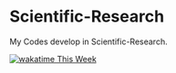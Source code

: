# Scientific-Research
My Codes develop in Scientific-Research.

[![wakatime This Week](https://wakatime.com/badge/github/BrenoFariasdaSilva/Scientific-Research.svg)](https://wakatime.com/badge/github/BrenoFariasdaSilva/Scientific-Research)
